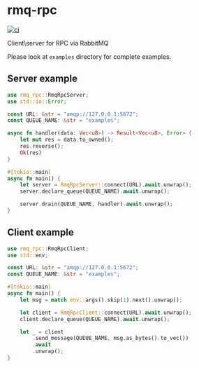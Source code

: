 # rmq-rpc
[![ci](https://github.com/sivakov512/rmq-rpc/actions/workflows/ci.yml/badge.svg)](https://github.com/sivakov512/rmq-rpc/actions/workflows/ci.yml)

Client\server for RPC via RabbitMQ

Please look at `examples` directory for complete examples.

## Server example

```rust
use rmq_rpc::RmqRpcServer;
use std::io::Error;

const URL: &str = "amqp://127.0.0.1:5672";
const QUEUE_NAME: &str = "examples";

async fn handler(data: Vec<u8>) -> Result<Vec<u8>, Error> {
    let mut res = data.to_owned();
    res.reverse();
    Ok(res)
}

#[tokio::main]
async fn main() {
    let server = RmqRpcServer::connect(URL).await.unwrap();
    server.declare_queue(QUEUE_NAME).await.unwrap();

    server.drain(QUEUE_NAME, handler).await.unwrap();
}
```

## Client example
```rust
use rmq_rpc::RmqRpcClient;
use std::env;

const URL: &str = "amqp://127.0.0.1:5672";
const QUEUE_NAME: &str = "examples";

#[tokio::main]
async fn main() {
    let msg = match env::args().skip(1).next().unwrap();

    let client = RmqRpcClient::connect(URL).await.unwrap();
    client.declare_queue(QUEUE_NAME).await.unwrap();

    let _ = client
        .send_message(QUEUE_NAME, msg.as_bytes().to_vec())
        .await
        .unwrap();
}
```
